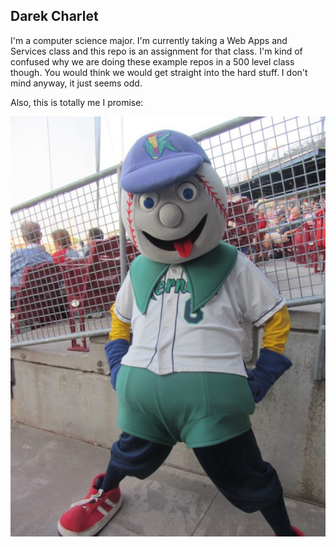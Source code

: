 ## Darek Charlet

I'm a computer science major. I'm currently taking a Web Apps and Services class 
and this repo is an assignment for that class. I'm kind of confused why we are doing
these example repos in a 500 level class though. You would think we would get straight 
into the hard stuff. I don't mind anyway, it just seems odd.

Also, this is totally me I promise:

![Random mascot from Google](/me.jpg)